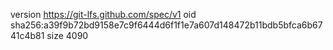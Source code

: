 version https://git-lfs.github.com/spec/v1
oid sha256:a39f9b72bd9158e7c9f6444d6f1f1e7a607d148472b11bdb5bfca6b6741c4b81
size 4090
